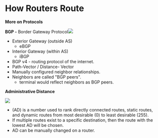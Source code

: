 # How Routers Route

**More on Protocols**

  
**BGP -** Border Gateway Protocol![](https://www.evernote.com/shard/s342/res/9592d037-03be-98e7-03c3-3ccc70dee90f)

* Exterior Gateway \(outside AS\)
  * eBGP
* Interior Gateway \(within AS\)
  * iBGP
* BGP v4 - routing protocol of the internet.
* Path-Vector / Distance- Vector
* Manually configured neighbor relationships.
* Neighbors are called "BGP peers".
  * terminal would reflect neighbors as BGP peers.

**Administrative Distance**

![](https://www.evernote.com/shard/s342/res/8194f63f-a502-e29c-4d4f-eb46f1b6eedf)

* \(AD\) is a number used to rank directly connected routes, static routes, and dynamic routes from most desirable \(0\) to least desirable \(255\).
* If multiple routes exist to a specific destination, then the route with the lowest AD will be chosen.
* AD can be manually changed on a router.

